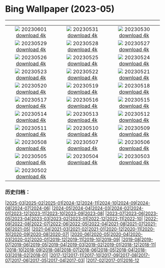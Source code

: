 # Bing Wallpaper (2023-05)
**************
| | | |
| :----: | :----: | :----: |
| ![](https://www.bing.com/th?id=OHR.ReefAwareness_ZH-CN8840949729_1920x1080.jpg) 20230601 [download 4k](https://www.bing.com/th?id=OHR.ReefAwareness_ZH-CN8840949729_UHD.jpg) | ![](https://www.bing.com/th?id=OHR.WorldOtterDay_ZH-CN8607141093_1920x1080.jpg) 20230531 [download 4k](https://www.bing.com/th?id=OHR.WorldOtterDay_ZH-CN8607141093_UHD.jpg) | ![](https://www.bing.com/th?id=OHR.HiddenBeach_ZH-CN8410568637_1920x1080.jpg) 20230530 [download 4k](https://www.bing.com/th?id=OHR.HiddenBeach_ZH-CN8410568637_UHD.jpg) |
| ![](https://www.bing.com/th?id=OHR.Antilles_ZH-CN8267285876_1920x1080.jpg) 20230529 [download 4k](https://www.bing.com/th?id=OHR.Antilles_ZH-CN8267285876_UHD.jpg) | ![](https://www.bing.com/th?id=OHR.TegallalangTerrace_ZH-CN8126456968_1920x1080.jpg) 20230528 [download 4k](https://www.bing.com/th?id=OHR.TegallalangTerrace_ZH-CN8126456968_UHD.jpg) | ![](https://www.bing.com/th?id=OHR.AloeDichotomum_ZH-CN7940121733_1920x1080.jpg) 20230527 [download 4k](https://www.bing.com/th?id=OHR.AloeDichotomum_ZH-CN7940121733_UHD.jpg) |
| ![](https://www.bing.com/th?id=OHR.WatSriSawai_ZH-CN7688908090_1920x1080.jpg) 20230526 [download 4k](https://www.bing.com/th?id=OHR.WatSriSawai_ZH-CN7688908090_UHD.jpg) | ![](https://www.bing.com/th?id=OHR.SaksunFaroe_ZH-CN7150180006_1920x1080.jpg) 20230525 [download 4k](https://www.bing.com/th?id=OHR.SaksunFaroe_ZH-CN7150180006_UHD.jpg) | ![](https://www.bing.com/th?id=OHR.OldFortress_ZH-CN6469523538_1920x1080.jpg) 20230524 [download 4k](https://www.bing.com/th?id=OHR.OldFortress_ZH-CN6469523538_UHD.jpg) |
| ![](https://www.bing.com/th?id=OHR.WesternBoxTurtle_ZH-CN6203163704_1920x1080.jpg) 20230523 [download 4k](https://www.bing.com/th?id=OHR.WesternBoxTurtle_ZH-CN6203163704_UHD.jpg) | ![](https://www.bing.com/th?id=OHR.BiodiverseCostaRica_ZH-CN5524154131_1920x1080.jpg) 20230522 [download 4k](https://www.bing.com/th?id=OHR.BiodiverseCostaRica_ZH-CN5524154131_UHD.jpg) | ![](https://www.bing.com/th?id=OHR.PontdArcole_ZH-CN5348049357_1920x1080.jpg) 20230521 [download 4k](https://www.bing.com/th?id=OHR.PontdArcole_ZH-CN5348049357_UHD.jpg) |
| ![](https://www.bing.com/th?id=OHR.EuropeanHoneybee_ZH-CN5191293837_1920x1080.jpg) 20230520 [download 4k](https://www.bing.com/th?id=OHR.EuropeanHoneybee_ZH-CN5191293837_UHD.jpg) | ![](https://www.bing.com/th?id=OHR.SumatranRhino_ZH-CN4529744910_1920x1080.jpg) 20230519 [download 4k](https://www.bing.com/th?id=OHR.SumatranRhino_ZH-CN4529744910_UHD.jpg) | ![](https://www.bing.com/th?id=OHR.SardineBurial_ZH-CN9563091726_1920x1080.jpg) 20230518 [download 4k](https://www.bing.com/th?id=OHR.SardineBurial_ZH-CN9563091726_UHD.jpg) |
| ![](https://www.bing.com/th?id=OHR.CormorantBridge_ZH-CN7673299694_1920x1080.jpg) 20230517 [download 4k](https://www.bing.com/th?id=OHR.CormorantBridge_ZH-CN7673299694_UHD.jpg) | ![](https://www.bing.com/th?id=OHR.AmericanWetlands_ZH-CN7534567518_1920x1080.jpg) 20230516 [download 4k](https://www.bing.com/th?id=OHR.AmericanWetlands_ZH-CN7534567518_UHD.jpg) | ![](https://www.bing.com/th?id=OHR.MorroJable_ZH-CN7382027688_1920x1080.jpg) 20230515 [download 4k](https://www.bing.com/th?id=OHR.MorroJable_ZH-CN7382027688_UHD.jpg) |
| ![](https://www.bing.com/th?id=OHR.OdocoileusVirginianus_ZH-CN6941501455_1920x1080.jpg) 20230514 [download 4k](https://www.bing.com/th?id=OHR.OdocoileusVirginianus_ZH-CN6941501455_UHD.jpg) | ![](https://www.bing.com/th?id=OHR.Mannheim_ZH-CN6793377814_1920x1080.jpg) 20230513 [download 4k](https://www.bing.com/th?id=OHR.Mannheim_ZH-CN6793377814_UHD.jpg) | ![](https://www.bing.com/th?id=OHR.WildLupine_ZH-CN6623952879_1920x1080.jpg) 20230512 [download 4k](https://www.bing.com/th?id=OHR.WildLupine_ZH-CN6623952879_UHD.jpg) |
| ![](https://www.bing.com/th?id=OHR.FootballField_ZH-CN6439594719_1920x1080.jpg) 20230511 [download 4k](https://www.bing.com/th?id=OHR.FootballField_ZH-CN6439594719_UHD.jpg) | ![](https://www.bing.com/th?id=OHR.CordouanLighthouse_ZH-CN6267155218_1920x1080.jpg) 20230510 [download 4k](https://www.bing.com/th?id=OHR.CordouanLighthouse_ZH-CN6267155218_UHD.jpg) | ![](https://www.bing.com/th?id=OHR.Atoll_ZH-CN9469093805_1920x1080.jpg) 20230509 [download 4k](https://www.bing.com/th?id=OHR.Atoll_ZH-CN9469093805_UHD.jpg) |
| ![](https://www.bing.com/th?id=OHR.TheChaps_ZH-CN5966508162_1920x1080.jpg) 20230508 [download 4k](https://www.bing.com/th?id=OHR.TheChaps_ZH-CN5966508162_UHD.jpg) | ![](https://www.bing.com/th?id=OHR.SealLaughing_ZH-CN5809094643_1920x1080.jpg) 20230507 [download 4k](https://www.bing.com/th?id=OHR.SealLaughing_ZH-CN5809094643_UHD.jpg) | ![](https://www.bing.com/th?id=OHR.Kornblume_ZH-CN0344238832_1920x1080.jpg) 20230506 [download 4k](https://www.bing.com/th?id=OHR.Kornblume_ZH-CN0344238832_UHD.jpg) |
| ![](https://www.bing.com/th?id=OHR.Popocatepetl_ZH-CN5483138337_1920x1080.jpg) 20230505 [download 4k](https://www.bing.com/th?id=OHR.Popocatepetl_ZH-CN5483138337_UHD.jpg) | ![](https://www.bing.com/th?id=OHR.RebelBase_ZH-CN0484516261_1920x1080.jpg) 20230504 [download 4k](https://www.bing.com/th?id=OHR.RebelBase_ZH-CN0484516261_UHD.jpg) | ![](https://www.bing.com/th?id=OHR.ThreeWildebeest_ZH-CN0175563521_1920x1080.jpg) 20230503 [download 4k](https://www.bing.com/th?id=OHR.ThreeWildebeest_ZH-CN0175563521_UHD.jpg) |
| ![](https://www.bing.com/th?id=OHR.KlostersSerneus_ZH-CN9821473046_1920x1080.jpg) 20230502 [download 4k](https://www.bing.com/th?id=OHR.KlostersSerneus_ZH-CN9821473046_UHD.jpg) |  |  |

### 历史归档：

|[2025-03](2025-03/2025-03.md)|[2025-02](2025-02/2025-02.md)|[2025-01](2025-01/2025-01.md)|[2024-12](2024-12/2024-12.md)|[2024-11](2024-11/2024-11.md)|[2024-10](2024-10/2024-10.md)|[2024-09](2024-09/2024-09.md)|[2024-08](2024-08/2024-08.md)|[2024-07](2024-07/2024-07.md)|[2024-06](2024-06/2024-06.md)|
|[2024-05](2024-05/2024-05.md)|[2024-04](2024-04/2024-04.md)|[2024-03](2024-03/2024-03.md)|[2024-02](2024-02/2024-02.md)|[2024-01](2024-01/2024-01.md)|[2023-12](2023-12/2023-12.md)|[2023-11](2023-11/2023-11.md)|[2023-10](2023-10/2023-10.md)|[2023-09](2023-09/2023-09.md)|[2023-08](2023-08/2023-08.md)|
|[2023-07](2023-07/2023-07.md)|[2023-06](2023-06/2023-06.md)|[2023-05](2023-05/2023-05.md)|[2023-04](2023-04/2023-04.md)|[2023-03](2023-03/2023-03.md)|[2023-02](2023-02/2023-02.md)|[2023-01](2023-01/2023-01.md)|[2022-12](2022-12/2022-12.md)|[2022-11](2022-11/2022-11.md)|[2022-10](2022-10/2022-10.md)|
|[2022-09](2022-09/2022-09.md)|[2022-08](2022-08/2022-08.md)|[2022-07](2022-07/2022-07.md)|[2022-06](2022-06/2022-06.md)|[2022-05](2022-05/2022-05.md)|[2022-04](2022-04/2022-04.md)|[2021-08](2021-08/2021-08.md)|[2021-07](2021-07/2021-07.md)|[2021-06](2021-06/2021-06.md)|[2021-05](2021-05/2021-05.md)|
|[2021-04](2021-04/2021-04.md)|[2021-03](2021-03/2021-03.md)|[2021-02](2021-02/2021-02.md)|[2021-01](2021-01/2021-01.md)|[2020-12](2020-12/2020-12.md)|[2020-11](2020-11/2020-11.md)|[2020-10](2020-10/2020-10.md)|[2020-09](2020-09/2020-09.md)|[2020-08](2020-08/2020-08.md)|[2020-07](2020-07/2020-07.md)|
|[2020-06](2020-06/2020-06.md)|[2020-05](2020-05/2020-05.md)|[2020-04](2020-04/2020-04.md)|[2020-03](2020-03/2020-03.md)|[2020-02](2020-02/2020-02.md)|[2020-01](2020-01/2020-01.md)|[2019-12](2019-12/2019-12.md)|[2019-11](2019-11/2019-11.md)|[2019-10](2019-10/2019-10.md)|[2019-09](2019-09/2019-09.md)|
|[2019-08](2019-08/2019-08.md)|[2019-07](2019-07/2019-07.md)|[2019-06](2019-06/2019-06.md)|[2019-05](2019-05/2019-05.md)|[2019-04](2019-04/2019-04.md)|[2019-03](2019-03/2019-03.md)|[2019-02](2019-02/2019-02.md)|[2019-01](2019-01/2019-01.md)|[2018-12](2018-12/2018-12.md)|[2018-11](2018-11/2018-11.md)|
|[2018-10](2018-10/2018-10.md)|[2018-09](2018-09/2018-09.md)|[2018-08](2018-08/2018-08.md)|[2018-07](2018-07/2018-07.md)|[2018-06](2018-06/2018-06.md)|[2018-05](2018-05/2018-05.md)|[2018-04](2018-04/2018-04.md)|[2018-03](2018-03/2018-03.md)|[2018-02](2018-02/2018-02.md)|[2018-01](2018-01/2018-01.md)|
|[2017-12](2017-12/2017-12.md)|[2017-11](2017-11/2017-11.md)|[2017-10](2017-10/2017-10.md)|[2017-09](2017-09/2017-09.md)|[2017-08](2017-08/2017-08.md)|[2017-07](2017-07/2017-07.md)|[2017-06](2017-06/2017-06.md)|[2017-05](2017-05/2017-05.md)|[2017-04](2017-04/2017-04.md)|[2017-03](2017-03/2017-03.md)|
|[2017-02](2017-02/2017-02.md)|[2017-01](2017-01/2017-01.md)|[2016-12](2016-12/2016-12.md)
